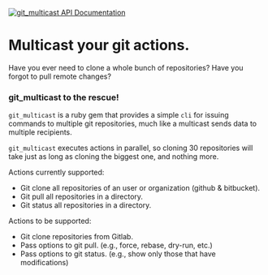 [![git_multicast API Documentation](https://www.omniref.com/ruby/gems/git_multicast.png)](https://www.omniref.com/ruby/gems/git_multicast)

# Multicast your git actions.

Have you ever need to clone a whole bunch of repositories? Have you forgot to pull remote changes?

### git_multicast to the rescue!

`git_multicast` is a ruby gem that provides a simple `cli` for issuing commands to
multiple git repositories, much like a multicast sends data to multiple
recipients.

`git_multicast` executes actions in parallel, so cloning 30 repositories will take
just as long as cloning the biggest one, and nothing more.

Actions currently supported:

* Git clone all repositories of an user or organization (github & bitbucket).
* Git pull all repositories in a directory.
* Git status all repositories in a directory.

Actions to be supported:

* Git clone repositories from Gitlab.
* Pass options to git pull. (e.g., force, rebase, dry-run, etc.)
* Pass options to git status. (e.g., show only those that have modifications)

